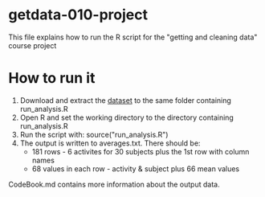 # getdata-010-project
This file explains how to run the R script for the "getting and cleaning data" course project

# How to run it
1. Download and extract the [dataset](https://d396qusza40orc.cloudfront.net/getdata%2Fprojectfiles%2FUCI%20HAR%20Dataset.zip) to the same folder containing run_analysis.R
2. Open R and set the working directory to the directory containing run_analysis.R
3. Run the script with: source("run_analysis.R")
4. The output is written to averages.txt. There should be:
    * 181 rows - 6 activites for 30 subjects plus the 1st row with column names
    * 68 values in each row - activity & subject plus 66 mean values


CodeBook.md contains more information about the output data.

